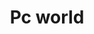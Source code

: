 ---
title: "Pc world"
url: /karachi/pc-world-shop-no-g-210-ground-floor-naz-muhammad-ali-jinnah-rd-saddar/
shop: computer
---